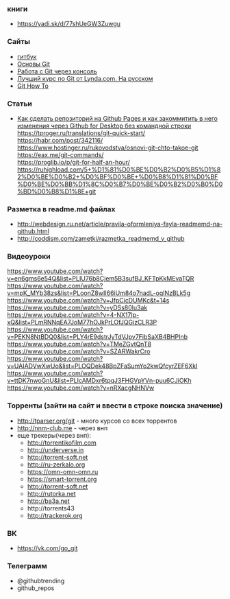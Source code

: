 ### книги
+ https://yadi.sk/d/77shUeGW3Zuwgu

### Сайты
+ [гитбук](https://git-scm.com/book/ru/v1)
+ [Основы Git](https://git-scm.com/book/ru/v1/Введение-Основы-Git)
+ [Работа с Git через консоль](https://htmlacademy.ru/blog/187-git-console)
+ [Лучший курс по Git от Lynda.com. На русском](https://proglib.io/p/system-git/)
+ [Git How To](https://githowto.com/ru)

### Статьи
+ [Как сделать репозиторий на Github Pages и как закоммитить в него изменения через Github for Desktop без командной строки](http://randomfederation.github.io)
https://tproger.ru/translations/git-quick-start/</br>
https://habr.com/post/342116/</br>
https://www.hostinger.ru/rukovodstva/osnovi-git-chto-takoe-git</br>
https://eax.me/git-commands/</br>
https://proglib.io/p/git-for-half-an-hour/</br>
https://ruhighload.com/5+%D1%81%D0%BE%D0%B2%D0%B5%D1%82%D0%BE%D0%B2+%D0%BF%D0%BE+%D0%B8%D1%81%D0%BF%D0%BE%D0%BB%D1%8C%D0%B7%D0%BE%D0%B2%D0%B0%D0%BD%D0%B8%D1%8E+git</br>

### Разметка в readme.md файлах
+ http://webdesign.ru.net/article/pravila-oformleniya-fayla-readmemd-na-github.html
+ http://coddism.com/zametki/razmetka_readmemd_v_github

### Видеоуроки</br>
https://www.youtube.com/watch?v=en6gms6e54Q&list=PLIU76b8Cjem5B3sufBJ_KFTpKkMEvaTQR</br>
https://www.youtube.com/watch?v=mpK_MYb38zs&list=PLoonZ8wII66iUm84o7nadL-oqINzBLk5g</br>
https://www.youtube.com/watch?v=JfpCicDUMKc&t=14s</br>
https://www.youtube.com/watch?v=yDSs80lu3ak</br>
https://www.youtube.com/watch?v=4-NX17Ip-xQ&list=PLmRNNqEA7JoM77hOJkPrLOfJQGizCLR3P</br>
https://www.youtube.com/watch?v=PEKN8NtBDQ0&list=PLY4rE9dstrJyTdVJpv7FibSaXB4BHPInb</br>
https://www.youtube.com/watch?v=TMeZGvtQnT8</br>
https://www.youtube.com/watch?v=SZARWakrCro</br>
https://www.youtube.com/watch?v=UAIADVwXwUo&list=PLOQDek48BpZFaSumYo2kwQfcyrZEF6XkI</br>
https://www.youtube.com/watch?v=ttDK7nwoGnU&list=PLIcAMDxr6tpqJ3FHGVpYVn-puu6CJiOKh</br>
https://www.youtube.com/watch?v=nRXacgNHNVw</br>

### Торренты (зайти на сайт и ввести в строке поиска значение)
+ http://tparser.org/git - много курсов со всех торрентов
+ http://nnm-club.me - через внп
+ еще трекеры(через внп):
  + http://torrentikofilm.com
  + http://underverse.in
  + http://torrent-soft.net
  + http://ru-zerkalo.org
  + https://omn-omn-omn.ru
  + https://smart-torrent.org
  + http://torrent-soft.net
  + http://rutorka.net
  + http://ba3a.net
  + http://torrents43
  + http://trackerok.org

### ВК
+ https://vk.com/go_git

### Телеграмм
+ @githubtrending
+ github_repos
